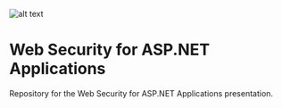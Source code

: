 ![alt text](http://lozanotek.com/images/logo.gif "Created by Lozanotek, Inc.")
# Web Security for ASP.NET Applications 
Repository for the Web Security for ASP.NET Applications presentation.

